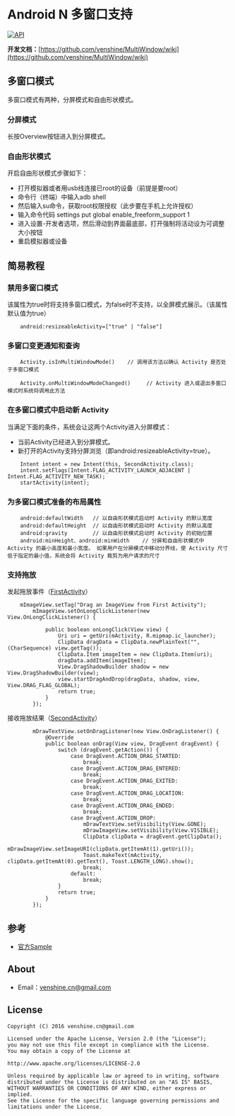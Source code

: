 # Android N 多窗口支持

[![API](https://img.shields.io/badge/API-24%2B-brightgreen.svg?style=flat)](https://android-arsenal.com/api?level=24)

**开发文档：**[https://github.com/venshine/MultiWindow/wiki](https://github.com/venshine/MultiWindow/wiki)

## 多窗口模式

多窗口模式有两种，分屏模式和自由形状模式。

### 分屏模式

长按Overview按钮进入到分屏模式。

### 自由形状模式

开启自由形状模式步骤如下：

* 打开模拟器或者用usb线连接已root的设备（前提是要root）
* 命令行（终端）中输入adb shell
* 然后输入su命令，获取root权限授权（此步要在手机上允许授权）
* 输入命令代码 settings put global enable_freeform_support 1
* 进入设置-开发者选项，然后滑动到界面最底部，打开强制将活动设为可调整大小按钮
* 重启模拟器或设备

## 简易教程

### 禁用多窗口模式
该属性为true时将支持多窗口模式，为false时不支持，以全屏模式展示。（该属性默认值为true）
```
    android:resizeableActivity=["true" | "false"]
```

### 多窗口变更通知和查询
```
    Activity.isInMultiWindowMode()    // 调用该方法以确认 Activity 是否处于多窗口模式

    Activity.onMultiWindowModeChanged()     // Activity 进入或退出多窗口模式时系统将调用此方法
```

### 在多窗口模式中启动新 Activity
当满足下面的条件，系统会让这两个Activity进入分屏模式：
* 当前Activity已经进入到分屏模式。
* 新打开的Activity支持分屏浏览（即android:resizeableActivity=true）。
```
    Intent intent = new Intent(this, SecondActivity.class);
    intent.setFlags(Intent.FLAG_ACTIVITY_LAUNCH_ADJACENT | Intent.FLAG_ACTIVITY_NEW_TASK);
    startActivity(intent);
```

### 为多窗口模式准备的布局属性
```
    android:defaultWidth   // 以自由形状模式启动时 Activity 的默认宽度
    android:defaultHeight  // 以自由形状模式启动时 Activity 的默认高度
    android:gravity        // 以自由形状模式启动时 Activity 的初始位置
    android:minHeight、android:minWidth    // 分屏和自由形状模式中 Activity 的最小高度和最小宽度。 如果用户在分屏模式中移动分界线，使 Activity 尺寸低于指定的最小值，系统会将 Activity 裁剪为用户请求的尺寸 
```

### 支持拖放
发起拖放事件（[FirstActivity](https://github.com/venshine/MultiWindow/blob/master/app/src/main/java/com/wx/multiwindow/FirstActivity.java)）
```
    mImageView.setTag("Drag an ImageView from First Activity");
        mImageView.setOnLongClickListener(new View.OnLongClickListener() {

            public boolean onLongClick(View view) {
                Uri uri = getUri(mActivity, R.mipmap.ic_launcher);
                ClipData dragData = ClipData.newPlainText("", (CharSequence) view.getTag());
                ClipData.Item imageItem = new ClipData.Item(uri);
                dragData.addItem(imageItem);
                View.DragShadowBuilder shadow = new View.DragShadowBuilder(view);
                view.startDragAndDrop(dragData, shadow, view, View.DRAG_FLAG_GLOBAL);
                return true;
            }
        });
```

接收拖放结果（[SecondActivity](https://github.com/venshine/MultiWindow/blob/master/app/src/main/java/com/wx/multiwindow/SecondActivity.java)）
```
        mDrawTextView.setOnDragListener(new View.OnDragListener() {
            @Override
            public boolean onDrag(View view, DragEvent dragEvent) {
                switch (dragEvent.getAction()) {
                    case DragEvent.ACTION_DRAG_STARTED:
                        break;
                    case DragEvent.ACTION_DRAG_ENTERED:
                        break;
                    case DragEvent.ACTION_DRAG_EXITED:
                        break;
                    case DragEvent.ACTION_DRAG_LOCATION:
                        break;
                    case DragEvent.ACTION_DRAG_ENDED:
                        break;
                    case DragEvent.ACTION_DROP:
                        mDrawTextView.setVisibility(View.GONE);
                        mDrawImageView.setVisibility(View.VISIBLE);
                        ClipData clipData = dragEvent.getClipData();
                        mDrawImageView.setImageURI(clipData.getItemAt(1).getUri());
                        Toast.makeText(mActivity, clipData.getItemAt(0).getText(), Toast.LENGTH_LONG).show();
                        break;
                    default:
                        break;
                }
                return true;
            }
        });
```

## 参考
* [官方Sample](https://github.com/googlesamples/android-MultiWindowPlayground)

## About
* Email：venshine.cn@gmail.com

## License
    Copyright (C) 2016 venshine.cn@gmail.com

    Licensed under the Apache License, Version 2.0 (the "License");
    you may not use this file except in compliance with the License.
    You may obtain a copy of the License at
    
    http://www.apache.org/licenses/LICENSE-2.0
    
    Unless required by applicable law or agreed to in writing, software
    distributed under the License is distributed on an "AS IS" BASIS,
    WITHOUT WARRANTIES OR CONDITIONS OF ANY KIND, either express or implied.
    See the License for the specific language governing permissions and
    limitations under the License.




